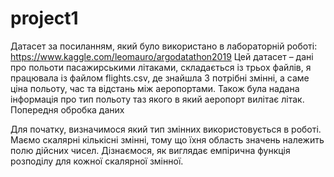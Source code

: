 # project1

Датасет за посиланням, який було використано в лабораторній роботі: https://www.kaggle.com/leomauro/argodatathon2019
Цей датасет – дані про польоти пасажирськими літаками, складається із трьох файлів, я працювала із файлом flights.csv, де знайшла 3 потрібні змінні, а саме ціна польоту, час та відстань між аеропортами. Також була надана інформація про тип польоту таз якого в який аеропорт вилітає літак.
Попередня обробка даних

Для початку, визначимося який тип змінних використовується в роботі.
Маємо скалярні кількісні змінні, тому що їхня область значень належить полю дійсних чисел. 
Дізнаємося, як виглядає емпірична функція розподілу для кожної скалярної змінної. 

